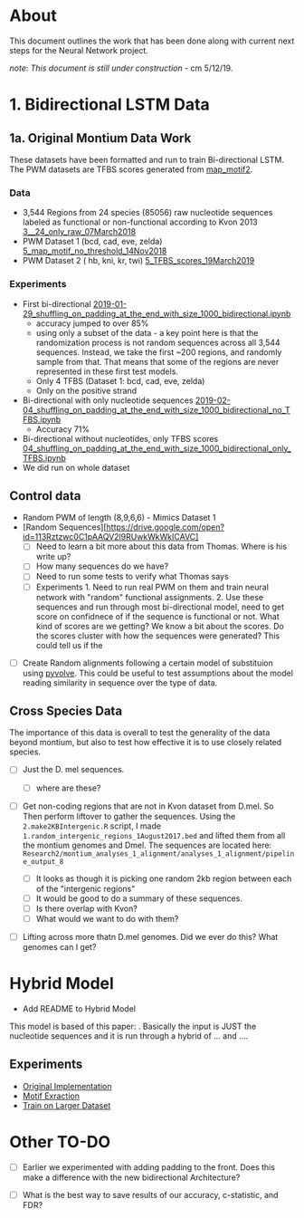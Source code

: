 # About

This document outlines the work that has been done along with current next steps for the Neural Network project. 

*note*: *This document is still under construction* - cm 5/12/19.

# 1. Bidirectional LSTM Data

## 1a. Original Montium Data Work

These datasets have been formatted and run to train Bi-directional LSTM. The PWM datasets are TFBS scores generated from [map_motif2](https://github.com/DiscoveryDNA/map_motif2). 

### Data
-	3,544 Regions from 24 species (85056) raw nucleotide sequences labeled as functional or non-functional according to Kvon 2013 [3__24_only_raw_07March2018](https://drive.google.com/open?id=183cIcoAjtZtnxIvlZ5wXkFvwLdKj6RTH) 
-	PWM Dataset 1 (bcd, cad, eve, zelda) [5_map_motif_no_threshold_14Nov2018](https://drive.google.com/open?id=19xUbC1KuxMBWwjveOtmyPKMYDc_dgoxQ)
-	PWM Dataset 2 ( hb, kni, kr, twi) [5_TFBS_scores_19March2019](https://drive.google.com/open?id=1PTmQwwgBzEDFNDVRdGMS8bn5gZgk8jJt)

### Experiments

-	First bi-directional [2019-01-29_shuffling_on_padding_at_the_end_with_size_1000_bidirectional.ipynb](https://github.com/DiscoveryDNA/team_neural_network/blob/master/code/experiments/2019-01-29_shuffling_on_padding_at_the_end_with_size_1000_bidirectional.ipynb)
	-	accuracy jumped to over 85%
	-	using only a subset of the data - a key point here is that the randomization process is not random sequences across all 3,544 sequences. Instead, we take the first ~200 regions, and randomly sample from that. That means that some of the regions are never represented in these first test models. 
	-	Only 4 TFBS (Dataset 1: bcd, cad, eve, zelda)
	-	Only on the positive strand 
-	Bi-directional with only nucleotide sequences [2019-02-04_shuffling_on_padding_at_the_end_with_size_1000_bidirectional_no_TFBS.ipynb](https://github.com/DiscoveryDNA/team_neural_network/blob/master/code/experiments/2019-02-04_shuffling_on_padding_at_the_end_with_size_1000_bidirectional_no_TFBS.ipynb)
	-	Accuracy 71%
-	Bi-directional without nucleotides, only TFBS scores [04_shuffling_on_padding_at_the_end_with_size_1000_bidirectional_only_TFBS.ipynb](https://github.com/DiscoveryDNA/team_neural_network/blob/master/code/experiments/2019-02-04_shuffling_on_padding_at_the_end_with_size_1000_bidirectional_only_TFBS.ipynb)
-	We did run on whole dataset [ ]()

## Control data

-	Random PWM of length (8,9,6,6) -  Mimics Dataset 1
-	[Random Sequences][https://drive.google.com/open?id=113Rztzwc0C1pAAQV2l9RUwkWkWkICAVC]
	- [ ] Need to learn a bit more about this data from Thomas. Where is his write up?
	- [ ] How many sequences do we have?
	- [ ] Need to run some tests to verify what Thomas says
	- [ ] Experiments 1. Need to run real PWM on them and train neural network with "random" functional assignments. 2. Use these sequences and run through most bi-directional model, need to get score on confidnece of if the sequence is functional or not. What kind of scores are we getting? We know a bit about the scores. Do the scores cluster with how the sequences were generated? This could tell us if the 
- [ ] 	Create Random alignments following a certain model of substituion using [pyvolve](https://github.com/sjspielman/pyvolve). This could be useful to test assumptions about the model reading similarity in sequence over the type of data.

## Cross Species Data

The importance of this data is overall to test the generality of the data beyond montium, but also to test how effective it is to use closely related species. 

- [ ] Just the D. mel sequences.
	- [ ] where are these?
- [ ] Get non-coding regions that are not in Kvon dataset from D.mel. So  Then perform liftover to gather the sequences. Using the `2.make2KBIntergenic.R` script, I made `1.random_intergenic_regions_1August2017.bed` and lifted them from all the montium genomes and Dmel. The sequences are located here: `Research2⁩/montium_analyses_1_alignment⁩/analyses_1_alignment⁩/pipeline_output_8⁩`
	- [ ] It looks as though it is picking one random 2kb region between each of the "intergenic regions"
	- [ ] It would be good to do a summary of these sequences.  
	- [ ] Is there overlap with Kvon?
	- [ ] What would we want to do with them?
-  [ ] Lifting across more thatn D.mel genomes.  Did we ever do this? What genomes can I get?


# Hybrid Model

- Add README to Hybrid Model 

This model is based of this paper: [ ]().  Basically the input is JUST the nucleotide sequences and it is run through a hybrid of ... and ....

## Experiments

- [Original Implementation](https://github.com/DiscoveryDNA/team_neural_network/blob/master/code/experiments/conv_rnn_hybrid_model/2019-3-22_tried_conv_rnn_hybrid_model.ipynb)
- [Motif Exraction](https://github.com/DiscoveryDNA/team_neural_network/blob/master/code/experiments/conv_rnn_hybrid_model/2019-4-13_motif_extracting.ipynb)
- [Train on Larger Dataset](https://github.com/DiscoveryDNA/team_neural_network/blob/master/code/experiments/conv_rnn_hybrid_model/train_on_larger_dataset.ipynb)


# Other TO-DO

- [ ] Earlier we experimented with adding padding to the front. Does this make a difference with the new bidirectional Architecture?
- [ ] What is the best way to save results of our accuracy, c-statistic, and FDR?

